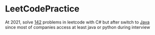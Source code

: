 # LeetCodePractice
At 2021, solve [142](https://github.com/zycooper/LeetCodePractice/tree/main/c%23) problems in leetcode with C#
but after switch to [Java](https://github.com/zycooper/LeetCodePractice/tree/main/Java) since most of companies access at least java or python during interview
